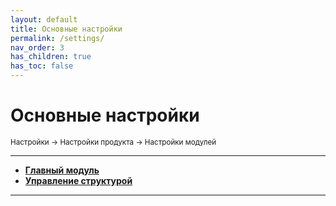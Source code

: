 ```yaml
---
layout: default
title: Основные настройки
permalink: /settings/
nav_order: 3
has_children: true
has_toc: false
---
```


# Основные настройки

<sub>Настройки → Настройки продукта → Настройки модулей</sub>

---

- [**Главный модуль**](/bitrix/settings/main)
- [**Управление структурой**](/bitrix/settings/fileman)

---

<br>

